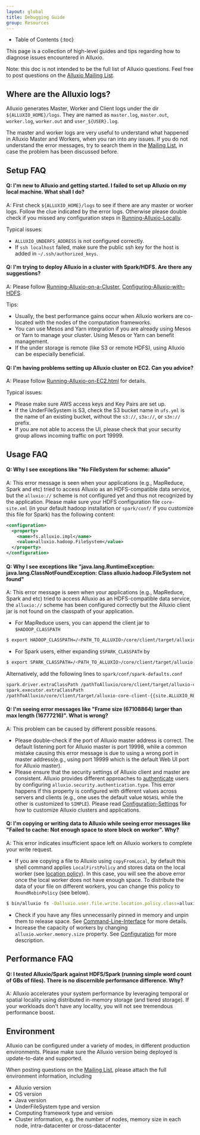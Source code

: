 ```yaml
---
layout: global
title: Debugging Guide
group: Resources
---
```


* Table of Contents
{:toc}

This page is a collection of high-level guides and tips regarding how to diagnose issues encountered in
Alluxio.

Note: this doc is not intended to be the full list of Alluxio questions.
Feel free to post questions on the [Alluxio Mailing List](https://groups.google.com/forum/#!forum/alluxio-users).

## Where are the Alluxio logs?

Alluxio generates Master, Worker and Client logs under the dir `${ALLUXIO_HOME}/logs`. They are
named as `master.log`, `master.out`, `worker.log`, `worker.out` and `user_${USER}.log`.

The master and worker logs are very useful to understand what happened in Alluxio Master and
Workers, when you ran into any issues. If you do not understand the error messages,
try to search them in the [Mailing List](https://groups.google.com/forum/#!forum/alluxio-users),
in case the problem has been discussed before.

## Setup FAQ

#### Q: I'm new to Alluxio and getting started. I failed to set up Alluxio on my local machine. What shall I do?

A: First check `${ALLUXIO_HOME}/logs` to see if there are any master or worker logs. Follow the clue
indicated by the error logs. Otherwise please double check if you missed any configuration
steps in [Running-Alluxio-Locally](Running-Alluxio-Locally.html).

Typical issues:
- `ALLUXIO_UNDERFS_ADDRESS` is not configured correctly.
- If `ssh localhost` failed, make sure the public ssh key for the host is added in `~/.ssh/authorized_keys`.

#### Q: I'm trying to deploy Alluxio in a cluster with Spark/HDFS. Are there any suggestions?

A: Please follow [Running-Alluxio-on-a-Cluster](Running-Alluxio-on-a-Cluster.html),
[Configuring-Alluxio-with-HDFS](Configuring-Alluxio-with-HDFS.html).

Tips:

- Usually, the best performance gains occur when Alluxio workers are co-located with the nodes of the computation frameworks.
- You can use Mesos and Yarn integration if you are already using Mesos or Yarn to manage your cluster. Using Mesos or Yarn can benefit management.
- If the under storage is remote (like S3 or remote HDFS), using Alluxio can be especially beneficial.

#### Q: I'm having problems setting up Alluxio cluster on EC2. Can you advice?

A: Please follow [Running-Alluxio-on-EC2.html](Running-Alluxio-on-EC2.html) for details.

Typical issues:
- Please make sure AWS access keys and Key Pairs are set up.
- If the UnderFileSystem is S3, check the S3 bucket name in `ufs.yml` is the name of an existing
bucket, without the `s3://`, `s3a://`, or `s3n://` prefix.
- If you are not able to access the UI, please check that your security group allows incoming traffic on port 19999.


## Usage FAQ

#### Q: Why I see exceptions like "No FileSystem for scheme: alluxio"

A: This error message is seen when your applications (e.g., MapReduce, Spark and etc) tried to access
Alluxio as an HDFS-compatible data service, but the `alluxio://` scheme is not configured yet and thus not recognized by the
application. Please make sure your HDFS configuration file `core-site.xml` (in your default hadoop
installation or `spark/conf/` if you customize this file for Spark) has the following content:

```xml
<configuration>
  <property>
    <name>fs.alluxio.impl</name>
    <value>alluxio.hadoop.FileSystem</value>
  </property>
</configuration>
```

#### Q: Why I see exceptions like "java.lang.RuntimeException: java.lang.ClassNotFoundException: Class alluxio.hadoop.FileSystem not found"

A: This error message is seen when your applications (e.g., MapReduce, Spark and etc) tried to access
Alluxio as an HDFS-compatible data service, the `alluxio://` scheme has been
configured correctly but the Alluxio client jar is not found on the classpath of your application.

- For MapReduce users, you can append the client jar to `$HADOOP_CLASSPATH`

```bash
$ export HADOOP_CLASSPATH=/<PATH_TO_ALLUXIO>/core/client/target/alluxio-core-client-{{site.ALLUXIO_RELEASED_VERSION}}-jar-with-dependencies.jar:${HADOOP_CLASSPATH}
```

- For Spark users, either expanding `$SPARK_CLASSPATH` by

```bash
$ export SPARK_CLASSPATH=/<PATH_TO_ALLUXIO>/core/client/target/alluxio-core-client-{{site.ALLUXIO_RELEASED_VERSION}}-jar-with-dependencies.jar:${SPARK_CLASSPATH}
```

Alternatively, add the following lines to `spark/conf/spark-defaults.conf`

```bash
spark.driver.extraClassPath /pathToAlluxio/core/client/target/alluxio-core-client-{{site.ALLUXIO_RELEASED_VERSION}}-jar-with-dependencies.jar
spark.executor.extraClassPath
/pathToAlluxio/core/client/target/alluxio-core-client-{{site.ALLUXIO_RELEASED_VERSION}}-jar-with-dependencies.jar
```

#### Q: I'm seeing error messages like "Frame size (67108864) larger than max length (16777216)". What is wrong?

A: This problem can be caused by different possible reasons.

- Please double-check if the port of Alluxio master address is correct. The default listening port for Alluxio master is port 19998,
while a common mistake causing this error message is due to using a wrong port in master address(e.g., using port 19999 which is the default Web UI port for Alluxio master).
- Please ensure that the security settings of Alluxio client and master are consistent.
Alluxio provides different approaches to [authenticate](Security.html#authentication) users by configuring `alluxio.security.authentication.type`.
This error happens if this property is configured with different values across servers and clients
(e.g., one uses the default value `NOSASL` while the other is customized to `SIMPLE`).
Please read [Configuration-Settings](Configuration-Settings.html) for how to customize Alluxio clusters and applications.

#### Q: I'm copying or writing data to Alluxio while seeing error messages like "Failed to cache: Not enough space to store block on worker". Why?

A: This error indicates insufficient space left on Alluxio workers to complete your write request.

- If you are copying a file to Alluxio using `copyFromLocal`, by default this shell command applies `LocalFirstPolicy`
and stores data on the local worker (see [location policy](File-System-API.html#location-policy)).
In this case, you will see the above error once the local worker does not have enough space.
To distribute the data of your file on different workers, you can change this policy to `RoundRobinPolicy` (see below).

```bash
$ bin/alluxio fs -Dalluxio.user.file.write.location.policy.class=alluxio.client.file.policy.RoundRobinPolicy copyFromLocal foo /alluxio/path/foo
```

- Check if you have any files unnecessarily pinned in memory and unpin them to release space.
See [Command-Line-Interface](Command-Line-Interface.html) for more details.
- Increase the capacity of workers by changing `alluxio.worker.memory.size` property.
See [Configuration](Configuration-Settings.html#common-configuration) for more description.

## Performance FAQ

#### Q: I tested Alluxio/Spark against HDFS/Spark (running simple word count of GBs of files). There is no discernible performance difference. Why?

A: Alluxio accelerates your system performance by leveraging temporal or spatial locality using distributed in-memory storage
(and tiered storage). If your workloads don't have any locality, you will not see tremendous performance boost.

## Environment

Alluxio can be configured under a variety of modes, in different production environments.
Please make sure the Alluxio version being deployed is update-to-date and supported.

When posting questions on the [Mailing List](https://groups.google.com/forum/#!forum/alluxio-users),
please attach the full environment information, including
- Alluxio version
- OS version
- Java version
- UnderFileSystem type and version
- Computing framework type and version
- Cluster information, e.g. the number of nodes, memory size in each node, intra-datacenter or cross-datacenter
